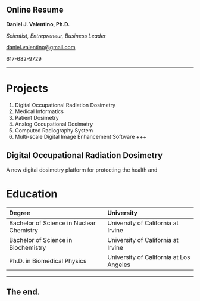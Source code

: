 ## Online Resume
**Daniel J. Valentino, Ph.D.**

*Scientist, Entrepreneur, Business Leader*

daniel.valentino@gmail.com

617-682-9729

---
# Projects
1. Digital Occupational Radiation Dosimetry
2. Medical Informatics
3. Patient Dosimetry
4. Analog Occupational Dosimetry
5. Computed Radiography System
6. Multi-scale Digital Image Enhancement Software
+++
## Digital Occupational Radiation Dosimetry
A new digital dosimetry platform for protecting the health and
# Education
|                                Degree                                |                University               |
|:--------------------------------------------------------------------|:---------------------------------------|
| Bachelor of Science in Nuclear Chemistry | University of California at Irvine |
| Bachelor of Science in Biochemistry | University of California at Irvine |
| Ph.D. in Biomedical Physics  | University of California at Los Angeles |

---
## The end.
<!--stackedit_data:
eyJoaXN0b3J5IjpbLTIwNzE3MzIxOTMsMTU4MDM3NjE4MiwtNj
MyNDc2MTQ0LDk3MTUxODc2MiwtNTIwNjQ0Mjg2LC0xMjQzODI5
M119
-->